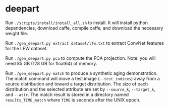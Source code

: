 # deepart

Run `./scripts/install/install_all.sh` to install. It will install python dependencies, download caffe, compile caffe, and download the necessary weight file.

Run `./gen_deepart.py extract dataset/lfw.txt` to extract ConvNet features for the LFW dataset.

Run `./gen_deepart.py pca` to compute the PCA projection. Note: you will need 85 GB (128 GB for float64) of memory.

Run `./gen_deepart.py match` to produce a synthetic aging demonstration. The match command will move a test image (`--test_indices`) away from a source distribution and toward a target distribution. The size of each distribution and the selected attribute are set by `--source_k`, `--target_k`, and `--attr`. The match result is stored in a directory named `results_TIME_match` where `TIME` is seconds after the UNIX epoch.
